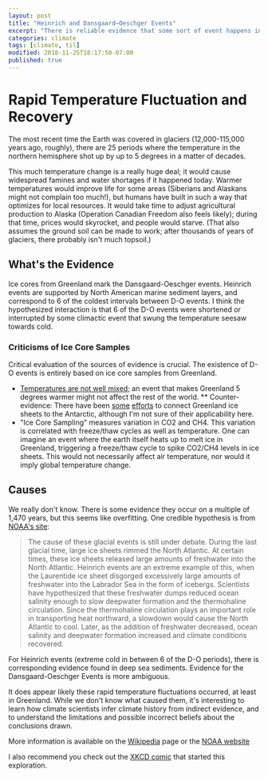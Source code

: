 ```yaml
---
layout: post
title: "Heinrich and Dansgaard–Oeschger Events"
excerpt: "There is reliable evidence that some sort of event happens in the Earth's climate that leads to 5 degree or more global temperatures in mere decades, which quickly resets."
categories: climate
tags: [climate, til]
modified: 2018-11-25T18:17:50-07:00
published: true
---
```

# Rapid Temperature Fluctuation and Recovery
The most recent time the Earth was covered in glaciers (12,000-115,000 years ago, roughly), there are 25 periods where the temperature in the northern hemisphere shot up by up to 5 degrees in a matter of decades.

This much temperature change is a really huge deal; it would cause widespread famines and water shortages if it happened today.  Warmer temperatures would improve life for some areas (Siberians and Alaskans might not complain too much!), but humans have built in such a way that optimizes for local resources.  It would take time to adjust agricultural production to Alaska (Operation Canadian Freedom also feels likely); during that time, prices would skyrocket, and people would starve.  (That also assumes the ground soil can be made to work; after thousands of years of glaciers, there probably isn't much topsoil.)

## What's the Evidence
Ice cores from Greenland mark the Dansgaard-Oeschger events.  Heinrich events are supported by North American marine sediment layers, and correspond to 6 of the coldest intervals between D-O events.  I think the hypothesized interaction is that 6 of the D-O events were shortened or interrupted by some climactic event that swung the temperature seesaw towards cold.

### Criticisms of Ice Core Samples
Critical evaluation of the sources of evidence is crucial.  The existence of D-O events is entirely based on ice core samples from Greenland.
* [Temperatures are not well mixed](https://andthentheresphysics.wordpress.com/2017/06/18/what-does-the-vostok-ice-core-tell-us/); an event that makes Greenland 5 degrees warmer might not affect the rest of the world.
** Counter-evidence: There have been [some](https://journals.ametsoc.org/doi/full/10.1175/1520-0442%281999%29012%3C2169%3ATDROTG%3E2.0.CO%3B2) [efforts](http://www.pnas.org/content/104/44/17278) to connect Greenland ice sheets to the Antarctic, although I'm not sure of their applicability here.
* "Ice Core Sampling" measures variation in CO2 and CH4.  This variation is correlated with freeze/thaw cycles as well as temperature.  One can imagine an event where the earth itself heats up to melt ice in Greenland, triggering a freeze/thaw cycle to spike CO2/CH4 levels in ice sheets.  This would not necessarily affect air temperature, nor would it imply global temperature change.

## Causes
We really don't know.  There is some evidence they occur on a multiple of 1,470 years, but this seems like overfitting.  One credible hypothesis is from [NOAA's site](https://www.ncdc.noaa.gov/abrupt-climate-change/Heinrich%20and%20Dansgaard%E2%80%93Oeschger%20Events):
<blockquote>
The cause of these glacial events is still under debate. During the last glacial time, large ice sheets rimmed the North Atlantic. At certain times, these ice sheets released large amounts of freshwater into the North Atlantic. Heinrich events are an extreme example of this, when the Laurentide ice sheet disgorged excessively large amounts of freshwater into the Labrador Sea in the form of icebergs. Scientists have hypothesized that these freshwater dumps reduced ocean salinity enough to slow deepwater formation and the thermohaline circulation. Since the thermohaline circulation plays an important role in transporting heat northward, a slowdown would cause the North Atlantic to cool. Later, as the addition of freshwater decreased, ocean salinity and deepwater formation increased and climate conditions recovered.
</blockquote>

For Heinrich events (extreme cold in between 6 of the D-O periods), there is corresponding evidence found in deep sea sediments.  Evidence for the Dansgaard-Oeschger Events is more ambiguous.

It does appear likely these rapid temperature fluctuations occurred, at least in Greenland.  While we don't know what caused them, it's interesting to learn how climate scientists infer climate history from indirect evidence, and to understand the limitations and possible incorrect beliefs about the conclusions drawn.

More information is available on the [Wikipedia](https://en.wikipedia.org/wiki/Dansgaard%E2%80%93Oeschger_event) page or the [NOAA website](https://www.ncdc.noaa.gov/abrupt-climate-change/Heinrich%20and%20Dansgaard%E2%80%93Oeschger%20Events)

I also recommend you check out the [XKCD comic](https://wattsupwiththat.com/2016/09/29/earths-obliquity-and-temperature-over-the-last-20000-years/) that started this exploration.
